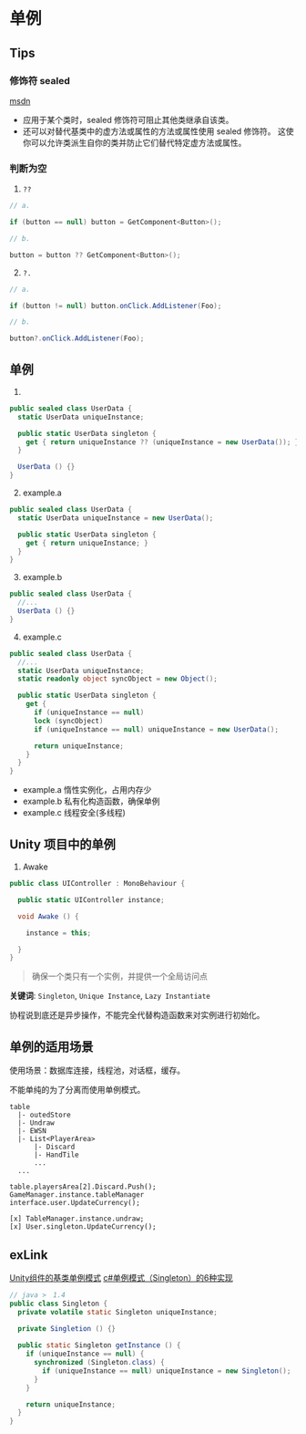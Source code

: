 # 单例

## Tips

### 修饰符 sealed

[msdn](https://docs.microsoft.com/zh-cn/dotnet/articles/csharp/language-reference/keywords/sealed)

- 应用于某个类时，sealed 修饰符可阻止其他类继承自该类。 
- 还可以对替代基类中的虚方法或属性的方法或属性使用 sealed 修饰符。 这使你可以允许类派生自你的类并防止它们替代特定虚方法或属性。

### 判断为空

1. `??`

``` csharp
// a.

if (button == null) button = GetComponent<Button>();

// b.

button = button ?? GetComponent<Button>();

```

2. `?.`

``` csharp
// a.

if (button != null) button.onClick.AddListener(Foo);

// b.

button?.onClick.AddListener(Foo);
```

## 单例



1. 

```csharp
public sealed class UserData {
  static UserData uniqueInstance;

  public static UserData singleton {
    get { return uniqueInstance ?? (uniqueInstance = new UserData()); }
  }

  UserData () {}
}
```

2. example.a

```csharp
public sealed class UserData {
  static UserData uniqueInstance = new UserData();

  public static UserData singleton {
    get { return uniqueInstance; }
  }
}
```

3. example.b

```csharp
public sealed class UserData {
  //...
  UserData () {}
}
```

4. example.c

```csharp
public sealed class UserData {
  //...
  static UserData uniqueInstance;
  static readonly object syncObject = new Object();

  public static UserData singleton {
    get {
      if (uniqueInstance == null)
      lock (syncObject)
      if (uniqueInstance == null) uniqueInstance = new UserData();

      return uniqueInstance;
    }
  }
}
```

- example.a 惰性实例化，占用内存少
- example.b 私有化构造函数，确保单例
- example.c 线程安全(多线程)

## Unity 项目中的单例

1. Awake

``` csharp
public class UIController : MonoBehaviour {

  public static UIController instance;

  void Awake () {

    instance = this;

  }
}
```

> 确保一个类只有一个实例，并提供一个全局访问点

**关键词**: `Singleton`, `Unique Instance`, `Lazy Instantiate`


协程说到底还是异步操作，不能完全代替构造函数来对实例进行初始化。

## 单例的适用场景

使用场景：数据库连接，线程池，对话框，缓存。

不能单纯的为了分离而使用单例模式。

```
table
  |- outedStore
  |- Undraw
  |- EWSN
  |- List<PlayerArea>
      |- Discard
      |- HandTile
      ...
  ...
```

```
table.playersArea[2].Discard.Push();
GameManager.instance.tableManager
interface.user.UpdateCurrency();

[x] TableManager.instance.undraw;
[x] User.singleton.UpdateCurrency();
```

## exLink

[Unity组件的基类单例模式](http://blog.csdn.net/tab_space/article/details/51104824)
[c#单例模式（Singleton）的6种实现](http://www.jb51.net/article/100783.htm)

``` java
// java >　1.4
public class Singleton {
  private volatile static Singleton uniqueInstance;
  
  private Singletion () {}

  public static Singleton getInstance () {
    if (uniqueInstance == null) {
      synchronized (Singleton.class) {
        if (uniqueInstance == null) uniqueInstance = new Singleton();
      }
    }

    return uniqueInstance;
  }
}
```